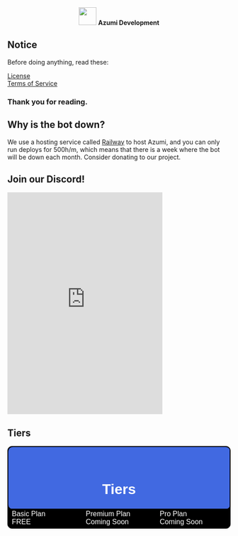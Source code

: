 <center><img src="https://i.imgur.com/He22p4b.png" border="0" width="40" height="40"> <strong>Azumi Development</strong></center>


## Notice
Before doing anything, read these:

[License](https://raw.githubusercontent.com/Azumi-Development/Azumi/main/LICENSE)<br>
[Terms of Service](https://raw.githubusercontent.com/Azumi-Development/Azumi/main/terms-of-service)

### Thank you for reading.


## Why is the bot down?

We use a hosting service called [Railway](https://railway.app) to host Azumi, and you can only run deploys for 500h/m, which means that there is a week where the bot will be down each month.
Consider donating to our project.


## Join our Discord!

<iframe src="https://canary.discord.com/widget?id=1007844136738619545&theme=dark" width="350" height="500" allowtransparency="true" frameborder="0" sandbox="allow-popups allow-popups-to-escape-sandbox allow-same-origin allow-scripts"></iframe>

## Tiers
<style>
table, th, td {border: 1px solid black; border-radius: 10px}
</style>
<table border=5 width=900 style="background-color:black; font-family: 'TW Cen MT Condensed', 'Arial', Calibri, 'Trebuchet MS', sans-serif;">
<tr align=center>
<td colspan=3 style="background-color:royalblue;color:rgb(255, 255, 255)"><br style="line-height: 30px"><h1>Tiers</h1></td>
<tr>
<tr>
<td width=150 style="background-color: black;color:white">Basic Plan<br style="line-height: 30px">FREE<br style="line-height: 50px"></td>
<td width=150 style="background-color: black;color:white">Premium Plan<br style="line-height: 30px">Coming Soon</td>
<td width=150 style="background-color: black;color:white">Pro Plan<br style="line-height: 30px">Coming Soon</td>
</tr>
